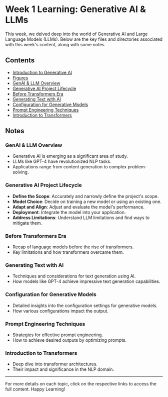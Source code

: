 # Week 1 Learning: Generative AI & LLMs

This week, we delved deep into the world of Generative AI and Large Language Models (LLMs). Below are the key files and directories associated with this week's content, along with some notes.

## Contents
- [Introduction to Generative AI](./introduction.md)
- [Figures](./figures/)
- [GenAI & LLM Overview](./GenAI&LLM.md)
- [Generative AI Project Lifecycle](./GenAI_project_lifecycle.md)
- [Before Transformers Era](./before_transformers.md)
- [Generating Text with AI](./generating_text.md)
- [Configuration for Generative Models](./generative_configuration.md)
- [Prompt Engineering Techniques](./prompt_engineering.md)
- [Introduction to Transformers](./transformers.md)

## Notes

### GenAI & LLM Overview
- Generative AI is emerging as a significant area of study.
- LLMs like GPT-4 have revolutionized NLP tasks.
- Applications range from content generation to complex problem-solving.

### Generative AI Project Lifecycle
- **Define the Scope**: Accurately and narrowly define the project's scope.
- **Model Choice**: Decide on training a new model or using an existing one.
- **Adapt and Align**: Adjust and evaluate the model's performance.
- **Deployment**: Integrate the model into your application.
- **Address Limitations**: Understand LLM limitations and find ways to mitigate them.

### Before Transformers Era
- Recap of language models before the rise of transformers.
- Key limitations and how transformers overcame them.

### Generating Text with AI
- Techniques and considerations for text generation using AI.
- How models like GPT-4 achieve impressive text generation capabilities.

### Configuration for Generative Models
- Detailed insights into the configuration settings for generative models.
- How various configurations impact the output.

### Prompt Engineering Techniques
- Strategies for effective prompt engineering.
- How to achieve desired outputs by optimizing prompts.

### Introduction to Transformers
- Deep dive into transformer architectures.
- Their impact and significance in the NLP domain.

---

For more details on each topic, click on the respective links to access the full content. Happy Learning!


